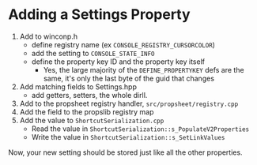 # Adding a Settings Property

1. Add to winconp.h
    * define registry name (ex `CONSOLE_REGISTRY_CURSORCOLOR`)
    * add the setting to `CONSOLE_STATE_INFO`
    * define the property key ID and the property key itself
        - Yes, the large majority of the `DEFINE_PROPERTYKEY` defs are the same, it's only the last byte of the guid that changes
2. Add matching fields to Settings.hpp
    - add getters, setters, the whole dirll.
3. Add to the propsheet registry handler, `src/propsheet/registry.cpp`
4. Add the field to the propslib registry map
5. Add the value to `ShortcutSerialization.cpp`
    - Read the value in `ShortcutSerialization::s_PopulateV2Properties`
    - Write the value in `ShortcutSerialization::s_SetLinkValues`

Now, your new setting should be stored just like all the other properties.
